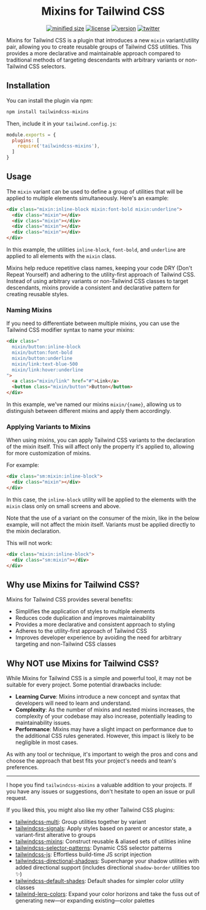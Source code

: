 <h1 align="center">Mixins for Tailwind CSS</h1>

<div align="center">

[![minified size](https://img.shields.io/bundlephobia/min/tailwindcss-mixins)](https://bundlephobia.com/package/tailwindcss-mixins)
[![license](https://img.shields.io/github/license/brandonmcconnell/tailwindcss-mixins?label=license)](https://github.com/brandonmcconnell/tailwindcss-mixins/blob/main/LICENSE)
[![version](https://img.shields.io/npm/v/tailwindcss-mixins)](https://www.npmjs.com/package/tailwindcss-mixins)
[![twitter](https://img.shields.io/twitter/follow/branmcconnell)](https://twitter.com/branmcconnell)

</div>

Mixins for Tailwind CSS is a plugin that introduces a new `mixin` variant/utility pair, allowing you to create reusable groups of Tailwind CSS utilities. This provides a more declarative and maintainable approach compared to traditional methods of targeting descendants with arbitrary variants or non-Tailwind CSS selectors.

## Installation

You can install the plugin via npm:

```bash
npm install tailwindcss-mixins
```

Then, include it in your `tailwind.config.js`:

```js
module.exports = {
  plugins: [
    require('tailwindcss-mixins'),
  ]
}
```

## Usage

The `mixin` variant can be used to define a group of utilities that will be applied to multiple elements simultaneously. Here's an example:

```html
<div class="mixin:inline-block mixin:font-bold mixin:underline">
  <div class="mixin"></div>
  <div class="mixin"></div>
  <div class="mixin"></div>
  <div class="mixin"></div>
</div>
```

In this example, the utilities `inline-block`, `font-bold`, and `underline` are applied to all elements with the `mixin` class.

Mixins help reduce repetitive class names, keeping your code DRY (Don't Repeat Yourself) and adhering to the utility-first approach of Tailwind CSS. Instead of using arbitrary variants or non-Tailwind CSS classes to target descendants, mixins provide a consistent and declarative pattern for creating reusable styles.

### Naming Mixins

If you need to differentiate between multiple mixins, you can use the Tailwind CSS modifier syntax to name your mixins:

```html
<div class="
  mixin/button:inline-block
  mixin/button:font-bold
  mixin/button:underline
  mixin/link:text-blue-500
  mixin/link:hover:underline
">
  <a class="mixin/link" href="#">Link</a>
  <button class="mixin/button">Button</button>
</div>
```

In this example, we've named our mixins `mixin/{name}`, allowing us to distinguish between different mixins and apply them accordingly.

### Applying Variants to Mixins

When using mixins, you can apply Tailwind CSS variants to the declaration of the mixin itself. This will affect only the property it's applied to, allowing for more customization of mixins.

For example:

```html
<div class="sm:mixin:inline-block">
  <div class="mixin"></div>
</div>
```

In this case, the `inline-block` utility will be applied to the elements with the `mixin` class only on small screens and above.

Note that the use of a variant on the consumer of the mixin, like in the below example, will not affect the mixin itself. Variants must be applied directly to the mixin declaration.

This will not work:

```html
<div class="mixin:inline-block">
  <div class="sm:mixin"></div>
</div>
```

## Why use Mixins for Tailwind CSS?

Mixins for Tailwind CSS provides several benefits:

- Simplifies the application of styles to multiple elements
- Reduces code duplication and improves maintainability
- Provides a more declarative and consistent approach to styling
- Adheres to the utility-first approach of Tailwind CSS
- Improves developer experience by avoiding the need for arbitrary targeting and non-Tailwind CSS classes

## Why NOT use Mixins for Tailwind CSS?

While Mixins for Tailwind CSS is a simple and powerful tool, it may not be suitable for every project. Some potential drawbacks include:

- **Learning Curve**: Mixins introduce a new concept and syntax that developers will need to learn and understand.
- **Complexity**: As the number of mixins and nested mixins increases, the complexity of your codebase may also increase, potentially leading to maintainability issues.
- **Performance**: Mixins may have a slight impact on performance due to the additional CSS rules generated. However, this impact is likely to be negligible in most cases.

As with any tool or technique, it's important to weigh the pros and cons and choose the approach that best fits your project's needs and team's preferences.

---

I hope you find `tailwindcss-mixins` a valuable addition to your projects. If you have any issues or suggestions, don't hesitate to open an issue or pull request.

If you liked this, you might also like my other Tailwind CSS plugins:
* [tailwindcss-multi](https://github.com/brandonmcconnell/tailwindcss-multi): Group utilities together by variant
* [tailwindcss-signals](https://github.com/brandonmcconnell/tailwindcss-signals): Apply styles based on parent or ancestor state, a variant-first alterative to groups
* [tailwindcss-mixins](https://github.com/brandonmcconnell/tailwindcss-mixins): Construct reusable & aliased sets of utilities inline
* [tailwindcss-selector-patterns](https://github.com/brandonmcconnell/tailwindcss-selector-patterns): Dynamic CSS selector patterns
* [tailwindcss-js](https://github.com/brandonmcconnell/tailwindcss-js): Effortless build-time JS script injection
* [tailwindcss-directional-shadows](https://github.com/brandonmcconnell/tailwindcss-directional-shadows): Supercharge your shadow utilities with added directional support (includes directional `shadow-border` utilities too ✨)
* [tailwindcss-default-shades](https://github.com/brandonmcconnell/tailwindcss-default-shades): Default shades for simpler color utility classes
* [tailwind-lerp-colors](https://github.com/brandonmcconnell/tailwind-lerp-colors): Expand your color horizons and take the fuss out of generating new—or expanding existing—color palettes